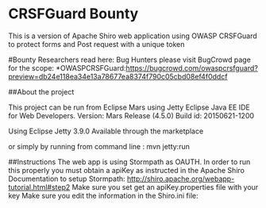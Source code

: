 CRSFGuard Bounty
============================

This is a version of Apache Shiro web application using OWASP CRSFGuard to protect forms and Post request with a unique token

#Bounty Researchers read here:
Bug Hunters please visit BugCrowd page for the scope:
*OWASPCRSFGuard:https://bugcrowd.com/owaspcrsfguard?preview=db24e118ea34e13a78677ea8374f790c05cbd08ef4f0ddcf


##About the project

This project can be run from Eclipse Mars using Jetty
Eclipse Java EE IDE for Web Developers.
Version: Mars Release (4.5.0)
Build id: 20150621-1200

Using Eclipse Jetty 3.9.0
Available through the marketplace

or simply by running from command line : mvn jetty:run

##Instructions
The web app is using Stormpath as OAUTH. In order to run this properly you must obtain a apiKey as instructed in the Apache Shiro Documentation to setup Stormpath:
http://shiro.apache.org/webapp-tutorial.html#step2
Make sure you set get an apiKey.properties file with your key 
Make sure you edit the information in the Shiro.ini file:
